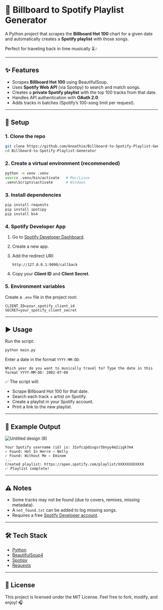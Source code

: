 # 🎵 Billboard to Spotify Playlist Generator

A Python project that scrapes the **Billboard Hot 100** chart for a given date and automatically creates a **Spotify playlist** with those songs.  

Perfect for traveling back in time musically ⏳🎶  

---

## ✨ Features
- Scrapes **Billboard Hot 100** using BeautifulSoup.
- Uses **Spotify Web API** (via Spotipy) to search and match songs.
- Creates a **private Spotify playlist** with the top 100 tracks from that date.
- Handles API authentication with **OAuth 2.0**.
- Adds tracks in batches (Spotify’s 100-song limit per request).

---

## 🚀 Setup

### 1. Clone the repo
```bash
git clone https://github.com/Unnathie/Billboard-to-Spotify-Playlist-Generator.git
cd Billboard-to-Spotify-Playlist-Generator
````

### 2. Create a virtual environment (recommended)

```bash
python -m venv .venv
source .venv/bin/activate   # Mac/Linux
.venv\Scripts\activate      # Windows
```

### 3. Install dependencies

```bash
pip install requests
pip install spotipy
pip install bs4
```

### 4. Spotify Developer App

1. Go to [Spotify Developer Dashboard](https://developer.spotify.com/dashboard/).
2. Create a new app.
3. Add the redirect URI:

   ```
   http://127.0.0.1:9090/callback
   ```
4. Copy your **Client ID** and **Client Secret**.

### 5. Environment variables

Create a `.env` file in the project root:

```
CLIENT_ID=your_spotify_client_id
SECRET=your_spotify_client_secret
```
---

## ▶️ Usage

Run the script:

```bash
python main.py
```

Enter a date in the format `YYYY-MM-DD`:

```
Which year do you want to musically travel to? Type the date in this format YYYY-MM-DD: 2002-07-08
```

✅ The script will:

* Scrape Billboard Hot 100 for that date.
* Search each track + artist on Spotify.
* Create a playlist in your Spotify account.
* Print a link to the new playlist.

---

## 📂 Example Output
![Untitled design (8)](https://github.com/user-attachments/assets/c6025bf0-8cc3-4d74-85ed-b2d50531580d)

```
Your Spotify username (id) is: 31ofczpdzugsr5bnyy4m2iigk7m4
✓ Found: Hot In Herre — Nelly
✓ Found: Without Me — Eminem
...
Created playlist: https://open.spotify.com/playlist/XXXXXXXXXXXX
✅ Playlist complete!
```

---

## ⚠️ Notes

* Some tracks may not be found (due to covers, remixes, missing metadata).
* A `not_found.txt` can be added to log missing songs.
* Requires a free [Spotify Developer account](https://developer.spotify.com/).

---

## 🛠️ Tech Stack

* [Python](https://www.python.org/)
* [BeautifulSoup4](https://www.crummy.com/software/BeautifulSoup/)
* [Spotipy](https://spotipy.readthedocs.io/en/latest/)
* [Requests](https://docs.python-requests.org/en/latest/)

---

## 📜 License

This project is licensed under the MIT License.
Feel free to fork, modify, and enjoy! 🎧
